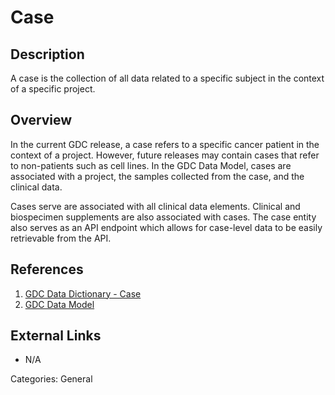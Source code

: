 # Case #

## Description ##
A case is the collection of all data related to a specific subject in the context of a specific project.

## Overview ##

In the current GDC release, a case refers to a specific cancer patient in the context of a project.  However, future releases may contain cases that refer to non-patients such as cell lines. In the GDC Data Model, cases are associated with a project, the samples collected from the case, and the clinical data.

Cases serve are associated with all clinical data elements. Clinical and biospecimen supplements are also associated with cases. The case entity also serves as an API endpoint which allows for case-level data to be easily retrievable from the API.  

## References ##
1. [GDC Data Dictionary - Case](https://docs.gdc.cancer.gov/Data_Dictionary/viewer/#?view=table-definition-view&id=case)
2. [GDC Data Model](https://gdc.cancer.gov/developers/gdc-data-model/gdc-data-model-components)

## External Links ##
* N/A

Categories: General

